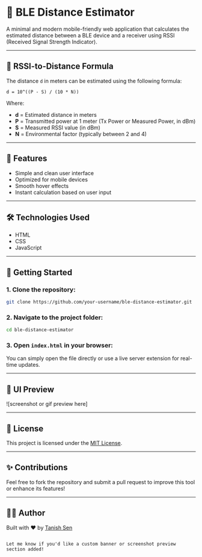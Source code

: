 # 📶 BLE Distance Estimator

A minimal and modern mobile-friendly web application that calculates the estimated distance between a BLE device and a receiver using RSSI (Received Signal Strength Indicator).

---

## 📐 RSSI-to-Distance Formula

The distance `d` in meters can be estimated using the following formula:

```
d = 10^((P - S) / (10 * N))
```

Where:
- **d** = Estimated distance in meters  
- **P** = Transmitted power at 1 meter (Tx Power or Measured Power, in dBm)  
- **S** = Measured RSSI value (in dBm)  
- **N** = Environmental factor (typically between 2 and 4)

---

## 🧮 Features

- Simple and clean user interface
- Optimized for mobile devices
- Smooth hover effects
- Instant calculation based on user input

---

## 🛠️ Technologies Used

- HTML
- CSS
- JavaScript

---

## 🚀 Getting Started

### 1. Clone the repository:
```bash
git clone https://github.com/your-username/ble-distance-estimator.git
```

### 2. Navigate to the project folder:
```bash
cd ble-distance-estimator
```

### 3. Open `index.html` in your browser:
You can simply open the file directly or use a live server extension for real-time updates.

---

## 📸 UI Preview

![screenshot or gif preview here]

---

## 📄 License

This project is licensed under the [MIT License](LICENSE).

---

## ✨ Contributions

Feel free to fork the repository and submit a pull request to improve this tool or enhance its features!

---

## 👨‍💻 Author

Built with ❤️ by [Tanish Sen](https://github.com/TanishSen)
```

Let me know if you'd like a custom banner or screenshot preview section added!
